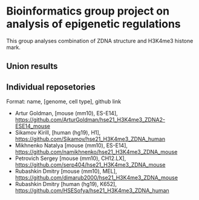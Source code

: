 # Bioinformatics group project on analysis of epigenetic regulations

This group analyses combination of ZDNA structure and H3K4me3 histone mark.

## Union results

## Individual reposetories

Format: name, [genome, cell type], github link

- Artur Goldman, [mouse (mm10), ES-E14], https://github.com/ArturGoldman/hse21_H3K4me3_ZDNA2-ESE14_mouse
- Sikamov Kirill, [human (hg19), H1], https://github.com/Sikamov/hse21_H3K4me3_ZDNA_human
- Mikhnenko Natalya [mouse (mm10), ES-E14], https://github.com/namikhnenko/hse21_H3K4me3_ZDNA_mouse
- Petrovich Sergey [mouse (mm10), CH12.LX], https://github.com/serp404/hse21_H3K4me3_ZDNA_mouse
- Rubashkin Dmitry [mouse (mm10), MEL], https://github.com/dimarub2000/hse21_H3K4me3_ZDNA_mouse
- Rubashkin Dmitry [human (hg19), K652], https://github.com/HSESofya/hse21_H3K4me3_ZDNA_human

